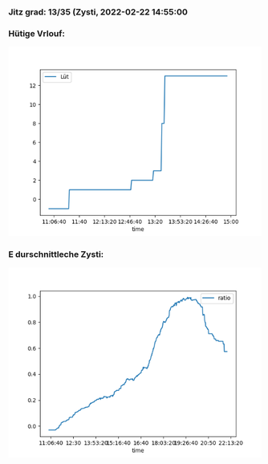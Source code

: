 ### Jitz grad: 13/35 (Zysti, 2022-02-22 14:55:00

### Hütige Vrlouf:
![Graph](Today.png)

### E durschnittleche Zysti:
![Graph](Zysti.png)